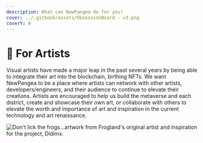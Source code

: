 ```yaml
---
description: What can NewPangea do for you?
cover: ../.gitbook/assets/ObsessionBoard - v3.png
coverY: 0
---
```


# 🎨 For Artists

Visual artists have made a major leap in the past several years by being able to integrate their art into the blockchain, birthing NFTs. We want NewPangea to be a place where artists can network with other artists, developers/engineers, and their audience to continue to elevate their creations. Artists are encouraged to help us build the metaverse and each district, create and showcase their own art, or collaborate with others to elevate the worth and importance of art and inspiration  in the current technology and art renaissance. &#x20;

![Don't lick the frogs...artwork from Frogland's original artist and inspiration for the project, Didimx. ](../.gitbook/assets/didi.jpg)
